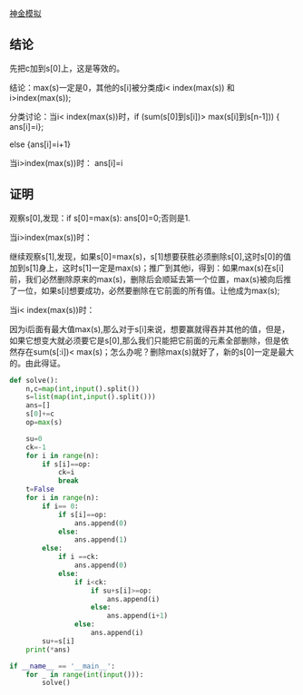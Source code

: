 [神金模拟](https://codeforces.com/contest/1978/problem/D)

## 结论

先把c加到s[0]上，这是等效的。

结论：max(s)一定是0，其他的s[i]被分类成i< index(max(s)) 和i>index(max(s));

分类讨论：当i< index(max(s))时，if (sum(s[0]到s[i])> max(s[i]到s[n-1]))  { ans[i]=i};

else {ans[i]=i+1}


当i>index(max(s))时： ans[i]=i

## 证明

观察s[0],发现：if s[0]=max(s):  ans[0]=0;否则是1.

当i>index(max(s))时：

继续观察s[1],发现，如果s[0]=max(s)，s[1]想要获胜必须删除s[0],这时s[0]的值加到s[1]身上，这时s[1]一定是max(s)；推广到其他i，得到：如果max(s)在s[i]前，我们必然删除原来的max(s)，删除后会顺延去第一个位置，max(s)被向后推了一位，如果s[i]想要成功，必然要删除在它前面的所有值。让他成为max(s);


当i< index(max(s))时：

因为i后面有最大值max(s),那么对于s[i]来说，想要赢就得吞并其他的值，但是，如果它想变大就必须要它是s[0],那么我们只能把它前面的元素全部删除，但是依然存在sum(s[:i])< max(s)；怎么办呢？删除max(s)就好了，新的s[0]一定是最大的。由此得证。

```python
def solve():
    n,c=map(int,input().split())
    s=list(map(int,input().split()))
    ans=[]
    s[0]+=c
    op=max(s)

    su=0
    ck=-1
    for i in range(n):
        if s[i]==op:
            ck=i
            break
    t=False
    for i in range(n):
        if i== 0:
            if s[i]==op:
                ans.append(0)
            else:
                ans.append(1)
        else:
            if i ==ck:
                ans.append(0)
            else:
                if i<ck:
                    if su+s[i]>=op:
                        ans.append(i)
                    else:
                        ans.append(i+1)
                else:
                    ans.append(i)
        su+=s[i]
    print(*ans)

if __name__ == '__main__':
    for _ in range(int(input())):
        solve()
```







